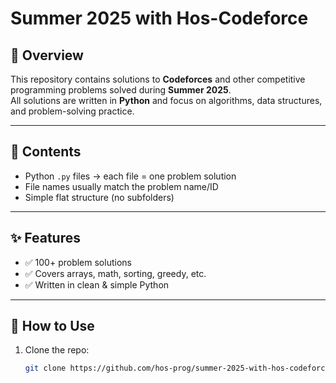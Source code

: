 # Summer 2025 with Hos-Codeforce

## 📌 Overview
This repository contains solutions to **Codeforces** and other competitive programming problems solved during **Summer 2025**.  
All solutions are written in **Python** and focus on algorithms, data structures, and problem-solving practice.

---

## 📂 Contents
- Python `.py` files → each file = one problem solution  
- File names usually match the problem name/ID  
- Simple flat structure (no subfolders)

---

## ✨ Features
- ✅ 100+ problem solutions  
- ✅ Covers arrays, math, sorting, greedy, etc.  
- ✅ Written in clean & simple Python  

---

## 🚀 How to Use
1. Clone the repo:
   ```bash
   git clone https://github.com/hos-prog/summer-2025-with-hos-codeforce.git